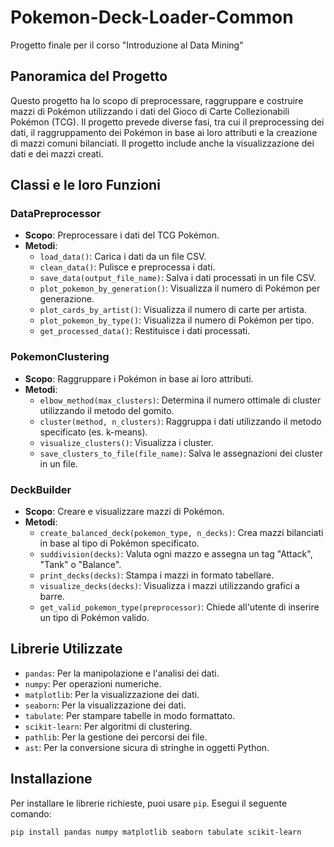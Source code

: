 # Pokemon-Deck-Loader-Common

Progetto finale per il corso "Introduzione al Data Mining"

## Panoramica del Progetto

Questo progetto ha lo scopo di preprocessare, raggruppare e costruire mazzi di Pokémon utilizzando i dati del Gioco di Carte Collezionabili Pokémon (TCG). Il progetto prevede diverse fasi, tra cui il preprocessing dei dati, il raggruppamento dei Pokémon in base ai loro attributi e la creazione di mazzi comuni bilanciati. Il progetto include anche la visualizzazione dei dati e dei mazzi creati.

## Classi e le loro Funzioni

### DataPreprocessor
- **Scopo**: Preprocessare i dati del TCG Pokémon.
- **Metodi**:
  - `load_data()`: Carica i dati da un file CSV.
  - `clean_data()`: Pulisce e preprocessa i dati.
  - `save_data(output_file_name)`: Salva i dati processati in un file CSV.
  - `plot_pokemon_by_generation()`: Visualizza il numero di Pokémon per generazione.
  - `plot_cards_by_artist()`: Visualizza il numero di carte per artista.
  - `plot_pokemon_by_type()`: Visualizza il numero di Pokémon per tipo.
  - `get_processed_data()`: Restituisce i dati processati.

### PokemonClustering
- **Scopo**: Raggruppare i Pokémon in base ai loro attributi.
- **Metodi**:
  - `elbow_method(max_clusters)`: Determina il numero ottimale di cluster utilizzando il metodo del gomito.
  - `cluster(method, n_clusters)`: Raggruppa i dati utilizzando il metodo specificato (es. k-means).
  - `visualize_clusters()`: Visualizza i cluster.
  - `save_clusters_to_file(file_name)`: Salva le assegnazioni dei cluster in un file.

### DeckBuilder
- **Scopo**: Creare e visualizzare mazzi di Pokémon.
- **Metodi**:
  - `create_balanced_deck(pokemon_type, n_decks)`: Crea mazzi bilanciati in base al tipo di Pokémon specificato.
  - `suddivision(decks)`: Valuta ogni mazzo e assegna un tag "Attack", "Tank" o "Balance".
  - `print_decks(decks)`: Stampa i mazzi in formato tabellare.
  - `visualize_decks(decks)`: Visualizza i mazzi utilizzando grafici a barre.
  - `get_valid_pokemon_type(preprocessor)`: Chiede all'utente di inserire un tipo di Pokémon valido.

## Librerie Utilizzate

- `pandas`: Per la manipolazione e l'analisi dei dati.
- `numpy`: Per operazioni numeriche.
- `matplotlib`: Per la visualizzazione dei dati.
- `seaborn`: Per la visualizzazione dei dati.
- `tabulate`: Per stampare tabelle in modo formattato.
- `scikit-learn`: Per algoritmi di clustering.
- `pathlib`: Per la gestione dei percorsi dei file.
- `ast`: Per la conversione sicura di stringhe in oggetti Python.

## Installazione

Per installare le librerie richieste, puoi usare `pip`. Esegui il seguente comando:

```sh
pip install pandas numpy matplotlib seaborn tabulate scikit-learn
